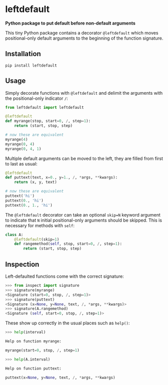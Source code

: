 leftdefault
===========

**Python package to put default before non-default arguments**

This tiny Python package contains a decorator `@leftdefault` which moves
positional-only default arguments to the beginning of the function signature.

Installation
------------

    pip install leftdefault

Usage
-----

Simply decorate functions with `@leftdefault` and delimit the arguments with
the positional-only indicator `/`:

```py
from leftdefault import leftdefault

@leftdefault
def myrange(stop, start=0, /, step=1):
    return (start, stop, step)

# now these are equivalent
myrange(4)
myrange(0, 4)
myrange(0, 4, 1)
```

Multiple default arguments can be moved to the left, they are filled from first
to last as usual:

```py
@leftdefault
def puttext(text, x=0., y=1., /, *args, **kwargs):
    return (x, y, text)

# now these are equivalent
puttext('hi')
puttext(0., 'hi')
puttext(0., 1., 'hi')
```

The `@leftdefault` decorator can take an optional `skip=N` keyword argument to
indicate that `N` initial positional-only arguments should be skipped.  This is
necessary for methods with `self`:

```py
class A:
    @leftdefault(skip=1)
    def rangemethod(self, stop, start=0, /, step=1):
        return (start, stop, step)
```

Inspection
----------

Left-defaulted functions come with the correct signature:

```py
>>> from inspect import signature
>>> signature(myrange)
<Signature (start=0, stop, /, step=1)>
>>> signature(puttext)
<Signature (x=None, y=None, text, /, *args, **kwargs)>
>>> signature(A.rangemethod)
<Signature (self, start=0, stop, /, step=1)>
```

These show up correctly in the usual places such as `help()`:

```py
>>> help(interval)

Help on function myrange:

myrange(start=0, stop, /, step=1)

>>> help(A.interval)

Help on function puttext:

puttext(x=None, y=None, text, /, *args, **kwargs)

```
